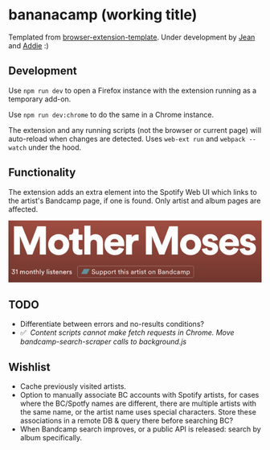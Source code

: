 # bananacamp (working title)

Templated from [browser-extension-template](https://github.com/notlmn/browser-extension-template). Under development by [Jean](https://github.com/jeancochrane) and [Addie](https://github.com/addiebarron) :)

## Development

Use `npm run dev` to open a Firefox instance with the extension running as a temporary add-on.

Use `npm run dev:chrome` to do the same in a Chrome instance.

The extension and any running scripts (not the browser or current page) will auto-reload when changes are detected. Uses `web-ext run` and `webpack --watch` under the hood.

## Functionality

The extension adds an extra element into the Spotify Web UI which links to the artist's Bandcamp page, if one is found. Only artist and album pages are affected.

![Artist page](media/artist.png)

## TODO

- Differentiate between errors and no-results conditions?
- ✅  *Content scripts cannot make fetch requests in Chrome. Move bandcamp-search-scraper calls to background.js*

## Wishlist

- Cache previously visited artists.
- Option to manually associate BC accounts with Spotify artists, for cases where the BC/Spotfy names are different, there are multiple artists with the same name, or the artist name uses special characters. Store these associations in a remote DB & query there before searching BC?
- When Bandcamp search improves, or a public API is released: search by album specifically.
